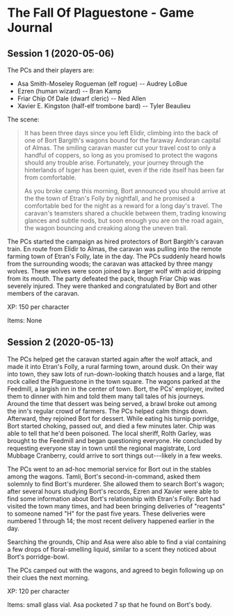 # The Fall Of Plaguestone - Game Journal

## Session 1 (2020-05-06) <a name="session1"></a>

The PCs and their players are:

* Asa Smith-Moseley Rogueman (elf rogue) -- Audrey LoBue
* Ezren (human wizard) -- Bran Kamp
* Friar Chip Of Dale (dwarf cleric) -- Ned Allen
* Xavier E. Kingston (half-elf trombone bard) -- Tyler Beaulieu

The scene:

> It has been three days since you left Elidir, climbing into
> the back of one of Bort Bargith's wagons bound for the faraway
> Andoran capital of Almas.  The smiling caravan master cut your
> travel cost to only a handful of coppers, so long as you
> promised to protect the wagons should any trouble arise.
> Fortunately, your journey through the hinterlands of Isger has
> been quiet, even if the ride itself has been far from comfortable.
>
> As you broke camp this morning, Bort announced you should arrive
> at the the town of Etran's Folly by nightfall, and he promised a
> comfortable bed for the night as a reward for a long day's travel.
> The caravan's teamsters shared a chuckle between them, trading
> knowing glances and subtle nods, but soon enough you are on the
> road again, the wagon bouncing and creaking along the uneven trail.

The PCs started the campaign as hired protectors of Bort Bargith's caravan
train.  En route from Elidir to Almas, the caravan was pulling into the
remote farming town of Etran's Folly, late in the day.  The PCs suddenly
heard howls from the surrounding woods; the caravan was attacked by three
mangy wolves.  These wolves were soon joined by a larger wolf with acid
dripping from its mouth.  The party defeated the pack, though Friar Chip
was severely injured.  They were thanked and congratulated by Bort and
other members of the caravan.

XP: 150 per character

Items: None


## Session 2 (2020-05-13) <a name="session2"></a>

The PCs helped get the caravan started again after the wolf attack, and
made it into Etran's Folly, a rural farming town, around dusk.
On their way into town, they saw lots of run-down-looking thatch houses
and a large, flat rock called the Plaguestone in the town square.  The
wagons parked at the Feedmill, a largish inn in the center of town.  Bort,
the PCs' employer, invited them to dinner with him and told them many
tall tales of his journeys.  Around the time that dessert was being served,
a brawl broke out among the inn's regular crowd of farmers.  The PCs helped
calm things down.  Afterward, they rejoined Bort for dessert.  While eating
his turnip porridge, Bort started choking, passed out, and died a few
minutes later.  Chip was able to tell that he'd been poisoned.  The local
sheriff, Rolth Garley, was brought to the Feedmill and began questioning
everyone.  He concluded by requesting everyone stay in town until the
regional magistrate, Lord Mubbage Cranberry, could arrive to sort things
out---likely in a few weeks.

The PCs went to an ad-hoc memorial service for Bort out in the stables
among the wagons.  Tamli, Bort's second-in-command, asked them solemnly to
find Bort's murderer.  She allowed them to search Bort's wagon; after
several hours studying Bort's records, Ezren and Xavier were able to find
some information about Bort's relationship with Etran's Folly: Bort had
visited the town many times, and had been bringing deliveries of "reagents"
to someone named "H" for the past five years.  These deliveries were
numbered 1 through 14; the most recent delivery happened earlier in the day.

Searching the grounds, Chip and Asa were also able to find a vial containing
a few drops of floral-smelling liquid, similar to a scent they noticed about
Bort's porridge-bowl.

The PCs camped out with the wagons, and agreed to begin following up on
their clues the next morning.

XP: 120 per character

Items: small glass vial.  Asa pocketed 7 sp that he found on Bort's body.
